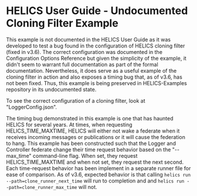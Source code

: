 # HELICS User Guide - Undocumented Cloning Filter Example

This example is not documented in the HELICS User Guide as it was developed to test a bug found in the configuration of HELICS cloning filter (fixed in v3.6). The correct configuration was documented in the Configuration Options Reference but given the simplicity of the example, it didn't seem to warrant full documentation as part of the formal documentation. Nevertheless, it does serve as a useful example of the cloning filter in action and also exposes a timing bug that, as of v3.6, has not been fixed. Thus, this example is being preserved in HELICS-Examples repository in its undocumented state.

To see the correct configuration of a cloning filter, look at "LoggerConfig.json".

The timing bug demonstrated in this example is one that has haunted HELICS for several years. At times, when requesting HELICS_TIME_MAXTIME, HELICS will either not wake a federate when it receives incoming messages or publications or it will cause the federation to hang. This example has been constructed such that the Logger and Controller federate change their time request behavior based on the "--max_time" command-line flag. When set, they request HELICS_TIME_MAXTIME and when not set, they request the next second. Each time-request behavior has been implement in a separate runner file for ease of comparison. As of v3.6, expected behavior is that calling `helics run --path=clone_runner_next_time` will run to completion and and `helics run --path=clone_runner_max_time` will not.